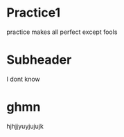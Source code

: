 # Practice1

practice makes all perfect except fools
    
# Subheader
    
I dont know 

# ghmn

hjhjjyuyjujujk